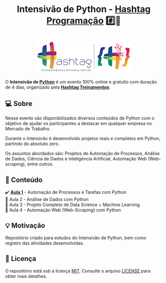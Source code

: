 <h1 align="center">
    <strong>Intensivão de Python - <a href="https://www.hashtagtreinamentos.com/curso-python/" target= "_blank" rel="noreferrer noopener">Hashtag Programação</a> #️⃣🐍</strong>
</h1>

<h1 align="center">
    <img alt="Logo Hashtag Treinamentos" title="Logo Hashtag Treinamentos" src=".github/logos-hashtag-treinamentos-e-programacao.png" width="60%"/>
</h1>

O **Intensivão de [Python][python]** é um evento 100% online e gratuito com duração de 4 dias, organizado pela **[Hashtag Treinamentos](https://www.hashtagtreinamentos.com/)**.

## 💻 Sobre

Nesse evento são disponibilizados diversos conteúdos de Python com o objetivo de ajudar os participantes a destacar em qualquer empresa no Mercado de Trabalho.

Durante o Intensivão é desenvolvido projetos reais e completos em Python, partindo do absoluto zero.

Os assuntos abordados são: Projetos de Automação de Processos, Análise de Dados, Ciência de Dados e Inteligência Artificial, Automação Web (Web-scraping), entre outros.

## 📅 Conteúdo

✔️ **[Aula 1](https://github.com/bryan-lima/intensivaopython-hashtagprogramacao/tree/master/aula-1)** - Automação de Processos e Tarefas com Python<br>
🚧 Aula 2 - Análise de Dados com Python<br>
🚧 Aula 3 - Projeto Completo de Data Science + Machine Learning<br>
🚧 Aula 4 - Automação Web (Web-Scraping) com Python<br>

<!-- | STATUS | AULA | DATA  | ASSUNTO                                              |
|:------:|:----:|:-----:|:-----------------------------------------------------|
| ✔️    | 1    | 08/02 | [Automação de Processos e Tarefas com Python][aula-1] |
| 🚧    | 2    | 09/02 | Análise de Dados com Python                          |
| 🚧    | 3    | 10/02 | Projeto Completo de Data Science + Machine Learning  |
| 🚧    | 4    | 11/02 | Automação Web (Web-Scraping) com Python              | -->

## 💡 Motivação

Repositório criado para estudos do Intensivão de Python, bem como registro das atividades desenvolvidas.

## 📃 Licença

O repositório está sob a licença [MIT][mit]. Consulte o arquivo [LICENSE](https://github.com/bryan-lima/intensivaopython-hashtagprogramacao/blob/master/LICENSE) para obter mais detalhes.


[aula-1]: https://github.com/bryan-lima/intensivaopython-hashtagprogramacao/tree/master/aula-1
[aula-2]: https://github.com/bryan-lima/intensivaopython-hashtagprogramacao/tree/master/aula-2
[aula-3]: https://github.com/bryan-lima/intensivaopython-hashtagprogramacao/tree/master/aula-3
[aula-4]: https://github.com/bryan-lima/intensivaopython-hashtagprogramacao/tree/master/aula-4
[python]: https://www.python.org/
[mit]: https://opensource.org/licenses/MIT
